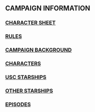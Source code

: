 ## CAMPAIGN INFORMATION

### [CHARACTER SHEET](http://factiness.com/campaign/USC-CharacterSheet.pdf)
### [RULES](http://factiness.com/campaign/rules.htm)
### [CAMPAIGN BACKGROUND](http://factiness.com/campaign/campaignBackground.htm)
### [CHARACTERS](http://factiness.com/campaign/characters.htm)
### [USC STARSHIPS](http://factiness.com/campaign/uscships2.htm)
### [OTHER STARSHIPS](http://factiness.com/campaign/ships.htm)
### [EPISODES](http://factiness.com/campaign/episodes.htm)
